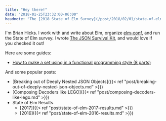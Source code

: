 ```yaml
---
title: "Hey there!"
date: "2018-01-25T23:32:00-06:00"
headnote: "The [2018 State of Elm Survey](/post/2018/02/01/state-of-elm-2018/) is now live!"
---
```


I'm Brian Hicks.
I work with and write about Elm, organize [elm-conf](https://www.elm-conf.us), and run the State of Elm survey.
I wrote [The JSON Survival Kit](/json-survival-kit), and would love if you checked it out!

Here are some guides:

- [How to make a set using in a functional programming style (8 parts)](/guide/functional-sets/)

And some popular posts:

- [Breaking out of Deeply Nested JSON Objects]({{< ref "post/breaking-out-of-deeply-nested-json-objects.md" >}})
- [Composing Decoders like LEGO]({{< ref "post/composing-decoders-like-lego.md" >}})
- State of Elm Results
  - [2017]({{< ref "post/state-of-elm-2017-results.md" >}})
  - [2016]({{< ref "post/state-of-elm-2016-results.md" >}})
